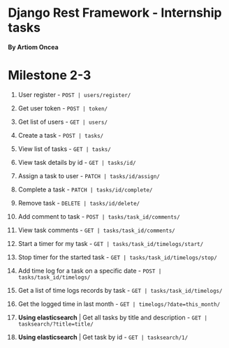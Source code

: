 # Django Rest Framework - Internship tasks
**By Artiom Oncea**

# Milestone 2-3

1. User register - `POST | users/register/`


2. Get user token - `POST | token/`


3. Get list of users - `GET | users/`


4. Create a task - `POST | tasks/`


5. View list of tasks - `GET | tasks/`


6. View task details by id - `GET | tasks/id/`


7. Assign a task to user - `PATCH | tasks/id/assign/`


8. Complete a task - `PATCH | tasks/id/complete/`


9. Remove task - `DELETE | tasks/id/delete/`


10. Add comment to task - `POST | tasks/task_id/comments/`


11. View task comments - `GET | tasks/task_id/comments/`


12. Start a timer for my task - `GET | tasks/task_id/timelogs/start/`


13. Stop timer for the started task - `GET | tasks/task_id/timelogs/stop/`


14. Add time log for a task on a specific date - `POST | tasks/task_id/timelogs/`


15. Get a list of time logs records by task - `GET | tasks/task_id/timelogs/`


16. Get the logged time in last month - `GET | timelogs/?date=this_month/`


17. **Using elasticsearch** | Get all tasks by title and description - `GET | tasksearch/?title=title/`


18. **Using elasticsearch** | Get task by id - `GET | tasksearch/1/`
